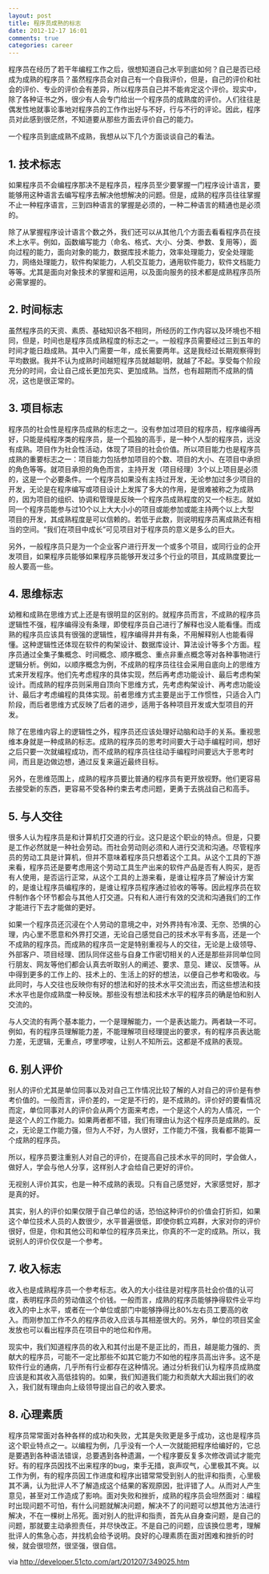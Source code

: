 ```yaml
---
layout: post
title: 程序员成熟的标志
date: 2012-12-17 16:01
comments: true
categories: career
---
```


程序员在经历了若干年编程工作之后，很想知道自己水平到底如何？自己是否已经成为成熟的程序员？虽然程序员会对自己有一个自我评价，但是，自己的评价和社会的评价、专业的评价会有差异，所以程序员自己并不能肯定这个评价。现实中，除了各种证书之外，很少有人会专门给出一个程序员的成熟度的评价。人们往往是偶发性地就事论事地对程序员的工作作出好与不好，行与不行的评论。因此，程序员对此感到很茫然，不知道要从那些方面去评价自己的能力。

一个程序员到底成熟不成熟，我想从以下几个方面谈谈自己的看法。

<!--more-->
## 1. 技术标志
如果程序员不会编程序那决不是程序员，程序员至少要掌握一门程序设计语言，要能够用这种语言去编写程序去解决他想解决的问题。但是，成熟的程序员往往掌握不止一种程序语言，三到四种语言的掌握是必须的，一种二种语言的精通也是必须的。

除了从掌握程序设计语言个数之外，我们还可以从其他几个方面去看看程序员在技术上水平。例如，函数编写能力（命名、格式、大小、分类、参数、复用等），面向过程的能力，面向对象的能力，数据库技术能力，效率处理能力，安全处理能力，网络处理能力，软件构架能力，人机交互能力，通用软件能力，软件文档能力等等。尤其是面向对象技术的掌握和运用，以及面向服务的技术都是成熟程序员所必需掌握的。

## 2. 时间标志
虽然程序员的天资、素质、基础知识各不相同，所经历的工作内容以及环境也不相同，但是，时间也是程序员成熟程度的标志之一。一般程序员需要经过三到五年的时间才能日趋成熟。其中入门需要一年，成长需要两年。这是我经过长期观察得到平均数据。我并不认为成熟时间越短程序员就越聪明，就越了不起。享受每个阶段充分的时间，会让自己成长更加充实、更加成熟。当然，也有超期而不成熟的情况，这也是很正常的。

## 3. 项目标志
程序员的社会性是程序员成熟的标志之一。没有参加过项目的程序员，程序编得再好，只能是纯程序类的程序员，是一个孤独的高手，是一种个人型的程序员，远没有成熟。项目作为社会性活动，体现了项目的社会价值。所以项目能力也是程序员成熟的重要标志之一：项目能力包括参加项目的个数、项目的大小、在项目中承担的角色等等。就项目承担的角色而言，主持开发（项目经理）3个以上项目是必须的，这是一个必要条件。一个程序员如果没有主持过开发，无论参加过多少项目的开发，无论是在程序编写或项目设计上发挥了多大的作用，是很难被称之为成熟的，因为项目的组织、协调和管理是反映一个程序员成熟程度的又一个标志。就如同一个程序员能参与过10个以上大大小小的项目或能参加或能主持两个以上大型项目的开发，其成熟程度是可以信赖的。若低于此数，则说明程序员离成熟还有相当的空间。“我们在项目中成长”可见项目对于程序员的意义是多么的巨大。

另外，一般程序员只是为一个企业客户进行开发一个或多个项目，或同行业的企开发项目，如果程序员能够如果程序员能够开发过多个行业的项目，其成熟度要比一般人要高一些。

## 4. 思维标志
幼稚和成熟在思维方式上还是有很明显的区别的。就程序员而言，不成熟的程序员逻辑性不强，程序编得没有条理，即使程序员自己进行了解释也没人能看懂。而成熟的程序员应该具有很强的逻辑性，程序编得井井有条，不用解释别人也能看得懂。这种逻辑性还体现在软件的构架设计、数据库设计、算法设计等多个方面。程序员通过全集子集概念、时间概念、顺序概念、重点非重点概念等对各种事物进行逻辑分析。例如，以顺序概念为例，不成熟的程序员往往会采用自底向上的思维方式来开发程序。他们先考虑程序的具体实现，然后再考虑功能设计、最后考虑构架设计。而成熟的程序员则采用自顶向下思维方式，先考虑构架设计、再考虑功能设计、最后才考虑编程的具体实现。前者思维方式主要是出于工作惯性，只适合入门阶段，而后者思维方式反映了后者的进步，适用于各种项目开发或大型项目的开发。

除了在思维内容上的逻辑性之外，程序员还应该处理好动脑和动手的关系。重视思维本身就是一种成熟的标志。成熟的程序员的思考时间要大于动手编程时间，想好之后只要一次就编程成功，而不成熟的程序员往往动手编程时间要远大于思考时间，而且是边做边想，通过反复来逼近最终目标。

另外，在思维范围上，成熟的程序员要比普通的程序员有更开放视野。他们更容易去接受新的东西，更容易不受各种约束去考虑问题，更勇于去挑战自己和高手。

## 5. 与人交往
很多人认为程序员是和计算机打交道的行业。这只是这个职业的特点。但是，只要是工作必然就是一种社会劳动。而社会劳动则必须和人进行交流和沟通。尽管程序员的劳动工具是计算机，但并不意味着程序员只想着这个工具。从这个工具的下游来看，程序员还是要考虑用这个劳动工具生产出来的软件产品是否有人购买，是否有人使用，是否运行正常，从这个工具的上游来看，是谁让程序员了解设计方案的，是谁让程序员编程序的，是谁让程序员程序通过验收的等等。因此程序员在软件制作各个环节都会与其他人打交道。只有和人进行有效的交流和沟通我们的工作才能进行下去才能做的更好。

如果一个程序员还沉浸在个人劳动的意境之中，对外界持有冷漠、无奈、恐惧的心理，内心里不愿意和外界打交道，无论自己感觉自己的技术水平有多高，还是一个不成熟的程序员。而成熟的程序员一定是特别重视与人的交往，无论是上级领导、外部客户、项目经理、团队同伴这些与自身工作密切相关的人还是那些非同单位同行朋友、网友等他们都会认真去听取别人的阐述、要求、意见、建议、反馈等。从中得到更多的工作上的、技术上的、生活上的好的想法，以便自己参考和吸收。与此同时，与人交往也反映你有好的想法和好的技术水平交流出去，而这些想法和技术水平也是你成熟度一种反映。那些没有想法和技术水平的程序员的确是怕和别人交流的。

与人交流的有两个基本能力，一个是理解能力，一个是表达能力。两者缺一不可。例如，有的程序员理解能力差，不能理解项目经理提出的要求，有的程序员表达能力差，无逻辑，无重点，啰里啰唆，让别人不知所云。这都是不成熟的表现。

## 6. 别人评价
别人的评价尤其是单位同事以及对自己工作情况比较了解的人对自己的评价是有参考价值的。一般而言，评价差的，一定是不行的，是不成熟的。评价好的要看情况而定，单位同事对人的评价会从两个方面来考虑，一个是这个人的为人情况，一个是这个人的工作能力。如果两者都不错，我们有理由认为这个程序员是成熟的。反之，无论是工作能力强，但为人不好，为人很好，工作能力不强，我看都不能算一个成熟的程序员。

所以，程序员要注重别人对自己的评价，在提高自己技术水平的同时，学会做人，做好人，学会与他人分享，这样别人才会给自己更好的评价。

无视别人评价其实，也是一种不成熟的表现。只有自己感觉好，大家感觉好，那才是真的好。

其实，别人的评价如果仅限于自己单位的话，恐怕这种评价的价值会打折扣，如果这个单位技术人员的人数很少，水平普遍很低，即使你鹤立鸡群，大家对你的评价很好，但是，你和其他公司和单位的程序员来比，你真的不一定的成熟。所以，我说别人的评价仅仅是一个参考。

## 7. 收入标志
收入也是成熟程序员一个参考标志。收入的大小往往是对程序员社会价值的认可度，表明程序员的劳动值这个价钱。一般而言，成熟的程序员能够挣得软件业平均收入的中上水平，或者在一个单位或部门中能够挣得比80%左右员工要高的收入。而刚参加工作不久的程序员收入应该与其相差很大的。另外，单位的项目奖金发放也可以看出程序员在项目中的地位和作用。

现实中，我们知道程序员的收入和其付出是不是正比的，而且，越是能力强的、贡献大的程序员，可能不一定比那些不如其它能力不如他的程序员高出许多。这不是软件行业的通病，几乎所有行业都存在这种情况。通过分析我们认为程序员成熟度应该是和其收入高低挂钩的。如果，我们知道我们能力和贡献大大超出我们的收入，我们就有理由向上级领导提出自己的收入要求。

## 8. 心理素质

程序员常常面对各种各样的成功和失败，尤其是失败更是多于成功，这也是程序员这个职业特点之一。以编程为例，几乎没有一个人一次就能把程序给编好的，它总是要遇到各种语法错误，总要遇到各种遗漏，一个程序要反复多次修改调试才能完好。有的程序员因找不出来程序的bug，束手无措，哀声叹气，心里极其不爽。以工作为例，有的程序员因工作进度和程序出错常常受到别人的批评和指责，心里极其不满，认为批评人不了解造成这个结果的客观原因，批评错了人。从而对人产生意见，甚至对工作造成了影响。面对失败和挫折，成熟的程序员会坦然面对：编程时出现问题不可怕，有什么问题就解决问题，解决不了的问题可以想其他方法进行解决，不在一棵树上吊死。面对别人的批评和指责，首先从自身查问题，是自己的问题，那就要主动承担责任，并尽快改正。不是自己的问题，应该换位思考，理解批评人的焦急心态，并找机会给予说明。良好的心理素质在面对困难和挫折的时候，就会很坦然，很坚强，很自信。

via http://developer.51cto.com/art/201207/349025.htm